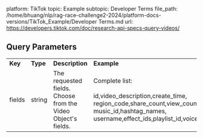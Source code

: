 platform: TikTok
topic: Example
subtopic: Developer Terms
file_path: /home/bhuang/nlp/rag-race-challenge2-2024/platform-docs-versions/TikTok_Example/Developer Terms.md
url: https://developers.tiktok.com/doc/research-api-specs-query-videos/

## Query Parameters

|     |     |     |     |     |
| --- | --- | --- | --- | --- |
| **Key** | **Type** | **Description** | **Example** | **Required** |
| fields | string | The requested fields. Choose from the Video Object's fields. | Complete list:<br><br>id,video\_description,create\_time, region\_code,share\_count,view\_count,like\_count,comment\_count, music\_id,hashtag\_names, username,effect\_ids,playlist\_id,voice\_to\_text | Yes |